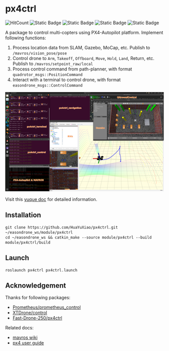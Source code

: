 # px4ctrl

![HitCount](https://img.shields.io/endpoint?url=https%3A%2F%2Fhits.dwyl.com%2FHuaYuXiao%2Fpx4ctrl.json%3Fcolor%3Dpink)
![Static Badge](https://img.shields.io/badge/ROS-noetic-22314E?logo=ros)
![Static Badge](https://img.shields.io/badge/C%2B%2B-14-00599C?logo=cplusplus)
![Static Badge](https://img.shields.io/badge/Python-3.8.10-3776AB?logo=python)
![Static Badge](https://img.shields.io/badge/Ubuntu-20.04.6-E95420?logo=ubuntu)

A package to control multi-copters using PX4-Autopilot platform. Implement following functions: 

1. Process location data from SLAM, Gazebo, MoCap, etc. Publish to `/mavros/vision_pose/pose`
2. Control drone to `Arm`, `Takeoff`, `Offboard`, `Move`, `Hold`, `Land`, Return, etc. Publish to `/mavros/setpoint_raw/local`
3. Process control command from path-planner, with format `quadrotor_msgs::PositionCommand`
4. Interact with a terminal to control drone, with format `easondrone_msgs::ControlCommand`

![Snipaste_2024-08-25_21-44-35.png](doc/Snipaste_2024-08-25_21-44-35.png)

Visit this [yuque doc](https://www.yuque.com/g/easonhua/nx9k7f/xuv0pnk5yxk9qw3v/collaborator/join?token=V4SM11MTCXNawO7w&source=doc_collaborator#) for detailed information.

## Installation

```shell
git clone https://github.com/HuaYuXiao/px4ctrl.git ~/easondrone_ws/module/px4ctrl
cd ~/easondrone_ws && catkin_make --source module/px4ctrl --build module/px4ctrl/build
```

## Launch

```shell
roslaunch px4ctrl px4ctrl.launch
```

## Acknowledgement

Thanks for following packages:

- [Prometheus/prometheus_control](https://github.com/amov-lab/Prometheus/Modules/control)
- [XTDrone/control](https://gitee.com/robin_shaun/XTDrone/control)
- [Fast-Drone-250/px4ctrl](https://github.com/ZJU-FAST-Lab/Fast-Drone-250/src/realflight_modules/px4ctrl)

Related docs:

- [mavros wiki](https://wiki.ros.org/mavros)
- [px4 user guide](https://docs.px4.io/master/en/)
